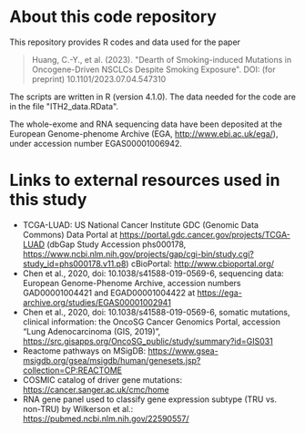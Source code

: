 # About this code repository
This repository provides R codes and data used for the paper

> Huang, C.-Y., et al. (2023). "Dearth of Smoking-induced Mutations in Oncogene-Driven NSCLCs Despite Smoking Exposure". 
> DOI: (for preprint) 10.1101/2023.07.04.547310

The scripts are written in R (version 4.1.0). The data needed for the code
are in the file "ITH2_data.RData". 

The whole-exome and RNA sequencing data have been deposited at 
the European Genome-phenome Archive (EGA, http://www.ebi.ac.uk/ega/), 
under accession number EGAS00001006942.

# Links to external resources used in this study
* TCGA-LUAD: US National Cancer Institute GDC (Genomic Data Commons) Data Portal at https://portal.gdc.cancer.gov/projects/TCGA-LUAD (dbGap Study Accession phs000178, https://www.ncbi.nlm.nih.gov/projects/gap/cgi-bin/study.cgi?study_id=phs000178.v11.p8) cBioPortal: http://www.cbioportal.org/
* Chen et al., 2020, doi: 10.1038/s41588-019-0569-6, sequencing data: European Genome-Phenome Archive, accession numbers GAD00001004421 and EGAD00001004422 at https://ega-archive.org/studies/EGAS00001002941
* Chen et al., 2020, doi: 10.1038/s41588-019-0569-6, somatic mutations, clinical information: the OncoSG Cancer Genomics Portal, accession “Lung Adenocarcinoma (GIS, 2019)”, https://src.gisapps.org/OncoSG_public/study/summary?id=GIS031
* Reactome pathways on MSigDB: https://www.gsea-msigdb.org/gsea/msigdb/human/genesets.jsp?collection=CP:REACTOME
* COSMIC catalog of driver gene mutations: https://cancer.sanger.ac.uk/cmc/home
* RNA gene panel used to classify gene expression subtype (TRU vs. non-TRU) by Wilkerson et al.: https://pubmed.ncbi.nlm.nih.gov/22590557/
